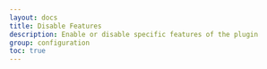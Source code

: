 ```yaml
---
layout: docs
title: Disable Features
description: Enable or disable specific features of the plugin
group: configuration
toc: true
---
```

